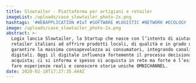 ```yaml
---
title: Slowtailer - Piattaforma per artigiani e retailer
imageList: /uploads/case_slowtailer_photo-2x.png
hashtags: '#WEBAPPLICATION #IoT #SOFTWARE #LOGISTIC #NETWORK #ECOLOGY '
image: /uploads/case_slowtailer_photo-2x.png
abstract: >-
  Logix lancia Slowtailer, la Startup che nasce con l’intento di aiutare i
  retailer italiani ad offrire prodotti locali, di qualità e in grado di
  garantire la massima consapevolezza ai consumatori, integrando canali fisici e
  digitali. Oggi il digitale influenza fortemente il processo decisionale di chi
  acquista; ci si informa e spesso si acquista in rete ma forte è l’esigenza di
  fare esperienze reali e conoscere storie uniche OMNICHANNEL.
date: 2020-02-18T17:27:35.444Z
---
```

